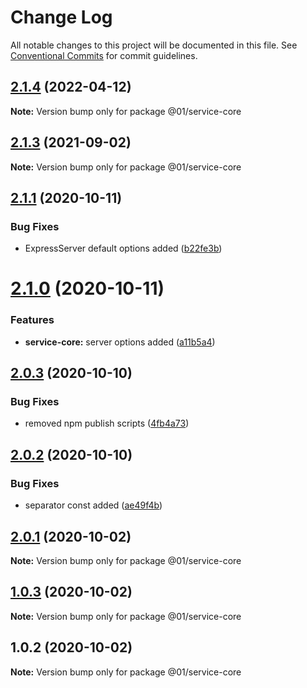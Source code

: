 # Change Log

All notable changes to this project will be documented in this file.
See [Conventional Commits](https://conventionalcommits.org) for commit guidelines.

## [2.1.4](https://github.com/01alchemist/web-service-lib/compare/@01/service-core@2.1.3...@01/service-core@2.1.4) (2022-04-12)

**Note:** Version bump only for package @01/service-core





## [2.1.3](https://github.com/01alchemist/web-service-lib/compare/@01/service-core@2.1.1...@01/service-core@2.1.3) (2021-09-02)

**Note:** Version bump only for package @01/service-core





## [2.1.1](https://github.com/01alchemist/web-service-lib/compare/@01/service-core@2.1.0...@01/service-core@2.1.1) (2020-10-11)


### Bug Fixes

* ExpressServer default options added ([b22fe3b](https://github.com/01alchemist/web-service-lib/commit/b22fe3b88c5c9835a1a110f83af44abf74aa8400))





# [2.1.0](https://github.com/01alchemist/web-service-lib/compare/@01/service-core@2.0.3...@01/service-core@2.1.0) (2020-10-11)


### Features

* **service-core:** server options added ([a11b5a4](https://github.com/01alchemist/web-service-lib/commit/a11b5a419888e5b4d044087b12035ec4494d5fdd))





## [2.0.3](https://github.com/01alchemist/web-service-lib/compare/@01/service-core@2.0.2...@01/service-core@2.0.3) (2020-10-10)


### Bug Fixes

* removed npm publish scripts ([4fb4a73](https://github.com/01alchemist/web-service-lib/commit/4fb4a73cf816bd35d48fbe7e0c88456b4afb364b))





## [2.0.2](https://github.com/01alchemist/web-service-lib/compare/@01/service-core@2.0.1...@01/service-core@2.0.2) (2020-10-10)


### Bug Fixes

* separator const added ([ae49f4b](https://github.com/01alchemist/web-service-lib/commit/ae49f4b3e15d62410626d739b6c162bf1d448fca))





## [2.0.1](https://github.com/01alchemist/web-service-lib/compare/@01/service-core@1.0.3...@01/service-core@2.0.1) (2020-10-02)

**Note:** Version bump only for package @01/service-core





## [1.0.3](https://github.com/01alchemist/web-service-lib/compare/@01/service-core@1.0.2...@01/service-core@1.0.3) (2020-10-02)

**Note:** Version bump only for package @01/service-core





## 1.0.2 (2020-10-02)

**Note:** Version bump only for package @01/service-core
